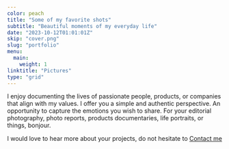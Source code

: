 ```yaml
---
color: peach
title: "Some of my favorite shots"
subtitle: "Beautiful moments of my everyday life"
date: "2023-10-12T01:01:01Z"
skip: "cover.png"
slug: "portfolio"
menu:
  main:
    weight: 1
linktitle: "Pictures"
type: "grid"
---
```


I enjoy documenting the lives of passionate people, products, or companies that align with my values. I offer you a simple and authentic perspective. An opportunity to capture the emotions you wish to share.
For your editorial photography, photo reports, products documentaries, life portraits, or things, bonjour.

I would love to hear more about your projects, do not hesitate to [Contact me](mailto:hello@yannickschutz.com)
